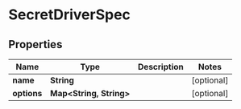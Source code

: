 

# SecretDriverSpec


## Properties

| Name | Type | Description | Notes |
|------------ | ------------- | ------------- | -------------|
|**name** | **String** |  |  [optional] |
|**options** | **Map&lt;String, String&gt;** |  |  [optional] |



